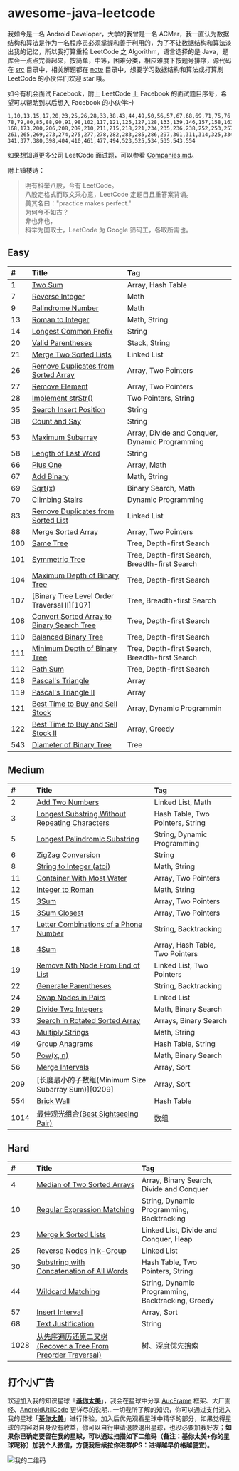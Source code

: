# awesome-java-leetcode

我如今是一名 Android Developer，大学的我曾是一名 ACMer，我一直认为数据结构和算法是作为一名程序员必须掌握和善于利用的，为了不让数据结构和算法淡出我的记忆，所以我打算重拾 LeetCode 之 Algorithm，语言选择的是 Java，题库会一点点完善起来，按简单，中等，困难分类，相应难度下按题号排序，源代码在 [src][src] 目录中，相关解题都在 [note][note] 目录中，想要学习数据结构和算法或打算刷 LeetCode 的小伙伴们欢迎 star 哦。

如今有机会面试 Facebook，附上 LeetCode 上 Facebook 的面试题目序号，希望可以帮助到以后想入 Facebook 的小伙伴:-)

```
1,10,13,15,17,20,23,25,26,28,33,38,43,44,49,50,56,57,67,68,69,71,75,76
78,79,80,85,88,90,91,98,102,117,121,125,127,128,133,139,146,157,158,161
168,173,200,206,208,209,210,211,215,218,221,234,235,236,238,252,253,257
261,265,269,273,274,275,277,278,282,283,285,286,297,301,311,314,325,334
341,377,380,398,404,410,461,477,494,523,525,534,535,543,554
```

如果想知道更多公司 LeetCode 面试题，可以参看 [Companies.md][companies]。

附上镇楼诗：

> 明有科举八股，今有 LeetCode。  
> 八股定格式而取文采心意，LeetCode 定题目且重答案背诵。  
> 美其名曰："practice makes perfect."  
> 为何今不如古？  
> 非也非也，  
> 科举为国取士，LeetCode 为 Google 筛码工，各取所需也。  

## Easy

| #    | Title                                                             | Tag                                               |
| :--- | :---------------------------------------------------------------- | :------------------------------------------------ |
| 1    | [Two Sum][0001]                                                   | Array, Hash Table                                 |
| 7    | [Reverse Integer][0007]                                           | Math                                              |
| 9    | [Palindrome Number][0009]                                         | Math                                              |
| 13   | [Roman to Integer][0013]                                          | Math, String                                      |
| 14   | [Longest Common Prefix][0014]                                     | String                                            |
| 20   | [Valid Parentheses][0020]                                         | Stack, String                                     |
| 21   | [Merge Two Sorted Lists][0021]                                    | Linked List                                       |
| 26   | [Remove Duplicates from Sorted Array][0026]                       | Array, Two Pointers                               |
| 27   | [Remove Element][0027]                                            | Array, Two Pointers                               |
| 28   | [Implement strStr()][0028]                                        | Two Pointers, String                              |
| 35   | [Search Insert Position][0035]                                    | String                                            |
| 38   | [Count and Say][0038]                                             | String                                            |
| 53   | [Maximum Subarray][0053]                                          | Array, Divide and Conquer, Dynamic Programming    |
| 58   | [Length of Last Word][0058]                                       | String                                            |
| 66   | [Plus One][0066]                                                  | Array, Math                                       |
| 67   | [Add Binary][0067]                                                | Math, String                                      |
| 69   | [Sqrt(x)][0069]                                                   | Binary Search, Math                               |
| 70   | [Climbing Stairs][0070]                                           | Dynamic Programming                               |
| 83   | [Remove Duplicates from Sorted List][0083]                        | Linked List                                       |
| 88   | [Merge Sorted Array][0088]                                        | Array, Two Pointers                               |
| 100  | [Same Tree][0100]                                                 | Tree, Depth-first Search                          |
| 101  | [Symmetric Tree][0101]                                            | Tree, Depth-first Search, Breadth-first Search    |
| 104  | [Maximum Depth of Binary Tree][0104]                              | Tree, Depth-first Search                          |
| 107  | [Binary Tree Level Order Traversal II][107]                       | Tree, Breadth-first Search                        |
| 108  | [Convert Sorted Array to Binary Search Tree][0108]                | Tree, Depth-first Search                          |
| 110  | [Balanced Binary Tree][0110]                                      | Tree, Depth-first Search                          |
| 111  | [Minimum Depth of Binary Tree][0111]                              | Tree, Depth-first Search, Breadth-first Search    |
| 112  | [Path Sum][0112]                                                  | Tree, Depth-first Search                          |
| 118  | [Pascal's Triangle][0118]                                         | Array                                             |
| 119  | [Pascal's Triangle II][0119]                                      | Array                                             |
| 121  | [Best Time to Buy and Sell Stock][0121]                           | Array, Dynamic Programmin                         |
| 122  | [Best Time to Buy and Sell Stock II][0122]                        | Array, Greedy                                     |
| 543  | [Diameter of Binary Tree][0543]                                   | Tree                                              |

## Medium

| #    | Title                                                             | Tag                                               |
| :--- | :---------------------------------------------------------------- | :------------------------------------------------ |
| 2    | [Add Two Numbers][0002]                                           | Linked List, Math                                 |
| 3    | [Longest Substring Without Repeating Characters][0003]            | Hash Table, Two Pointers, String                  |
| 5    | [Longest Palindromic Substring][0005]                             | String, Dynamic Programming                       |
| 6    | [ZigZag Conversion][0006]                                         | String                                            |
| 8    | [String to Integer (atoi)][0008]                                  | Math, String                                      |
| 11   | [Container With Most Water][0011]                                 | Array, Two Pointers                               |
| 12   | [Integer to Roman][0012]                                          | Math, String                                      |
| 15   | [3Sum][0015]                                                      | Array, Two Pointers                               |
| 15   | [3Sum Closest][0016]                                              | Array, Two Pointers                               |
| 17   | [Letter Combinations of a Phone Number][0017]                     | String, Backtracking                              |
| 18   | [4Sum][0018]                                                      | Array, Hash Table, Two Pointers                   |
| 19   | [Remove Nth Node From End of List][0019]                          | Linked List, Two Pointers                         |
| 22   | [Generate Parentheses][0022]                                      | String, Backtracking                              |
| 24   | [Swap Nodes in Pairs][0024]                                       | Linked List                                       |
| 29   | [Divide Two Integers][0029]                                       | Math, Binary Search                               |
| 33   | [Search in Rotated Sorted Array][0033]                            | Arrays, Binary Search                             |
| 43   | [Multiply Strings][0043]                                          | Math, String                                      |
| 49   | [Group Anagrams][0049]                                            | Hash Table, String                                |
| 50   | [Pow(x, n)][0050]                                                 | Math, Binary Search                               |
| 56   | [Merge Intervals][0056]                                           | Array, Sort                                       |
| 209  | [长度最小的子数组(Minimum Size Subarray Sum)][0209]                 | Array, Sort                                       |
| 554  | [Brick Wall][0554]                                                | Hash Table                                        |
| 1014 | [最佳观光组合(Best Sightseeing Pair)][1014]                         | 数组                                              |

## Hard

| #    | Title                                                             | Tag                                               |
| :--- | :---------------------------------------------------------------- | :------------------------------------------------ |
| 4    | [Median of Two Sorted Arrays][0004]                               | Array, Binary Search, Divide and Conquer          |
| 10   | [Regular Expression Matching][0010]                               | String, Dynamic Programming, Backtracking         |
| 23   | [Merge k Sorted Lists][0023]                                      | Linked List, Divide and Conquer, Heap             |
| 25   | [Reverse Nodes in k-Group][0025]                                  | Linked List                                       |
| 30   | [Substring with Concatenation of All Words][0030]                 | Hash Table, Two Pointers, String                  |
| 44   | [Wildcard Matching][0044]                                         | String, Dynamic Programming, Backtracking, Greedy |
| 57   | [Insert Interval][0057]                                           | Array, Sort                                       |
| 68   | [Text Justification][0068]                                        | String                                            |
| 1028 | [从先序遍历还原二叉树(Recover a Tree From Preorder Traversal)][1028] | 树、深度优先搜索                                    |

## 打个小广告

欢迎加入我的知识星球「**[基你太美](https://t.zsxq.com/FmeqfYF)**」，我会在星球中分享 [AucFrame](https://blankj.com/2019/07/22/auc-frame/) 框架、大厂面经、[AndroidUtilCode](https://github.com/Blankj/AndroidUtilCode) 更详尽的说明...一切我所了解的知识，你可以通过支付进入我的星球「**[基你太美](https://t.zsxq.com/FmeqfYF)**」进行体验，加入后优先观看星球中精华的部分，如果觉得星球的内容对自身没有收益，你可以自行申请退款退出星球，也没必要加我好友；**如果你已确定要留在我的星球，可以通过扫描如下二维码（备注：基你太美+你的星球昵称）加我个人微信，方便我后续拉你进群(PS：进得越早价格越便宜)。**

![我的二维码](https://raw.githubusercontent.com/Blankj/AndroidUtilCode/master/art/wechat.png)


[src]: https://github.com/Blankj/awesome-java-leetcode/tree/master/src
[note]: https://github.com/Blankj/awesome-java-leetcode/tree/master/note
[companies]: https://github.com/Blankj/awesome-java-leetcode/blob/master/Companies.md

[0001]: https://github.com/Blankj/awesome-java-leetcode/blob/master/note/0001/README.md
[0007]: https://github.com/Blankj/awesome-java-leetcode/blob/master/note/0007/README.md
[0009]: https://github.com/Blankj/awesome-java-leetcode/blob/master/note/0009/README.md
[0013]: https://github.com/Blankj/awesome-java-leetcode/blob/master/note/0013/README.md
[0014]: https://github.com/Blankj/awesome-java-leetcode/blob/master/note/0014/README.md
[0020]: https://github.com/Blankj/awesome-java-leetcode/blob/master/note/0020/README.md
[0021]: https://github.com/Blankj/awesome-java-leetcode/blob/master/note/0021/README.md
[0026]: https://github.com/Blankj/awesome-java-leetcode/blob/master/note/0026/README.md
[0027]: https://github.com/Blankj/awesome-java-leetcode/blob/master/note/0027/README.md
[0028]: https://github.com/Blankj/awesome-java-leetcode/blob/master/note/0028/README.md
[0035]: https://github.com/Blankj/awesome-java-leetcode/blob/master/note/0035/README.md
[0038]: https://github.com/Blankj/awesome-java-leetcode/blob/master/note/0038/README.md
[0053]: https://github.com/Blankj/awesome-java-leetcode/blob/master/note/0053/README.md
[0058]: https://github.com/Blankj/awesome-java-leetcode/blob/master/note/0058/README.md
[0066]: https://github.com/Blankj/awesome-java-leetcode/blob/master/note/0066/README.md
[0067]: https://github.com/Blankj/awesome-java-leetcode/blob/master/note/0067/README.md
[0069]: https://github.com/Blankj/awesome-java-leetcode/blob/master/note/0069/README.md
[0070]: https://github.com/Blankj/awesome-java-leetcode/blob/master/note/0070/README.md
[0083]: https://github.com/Blankj/awesome-java-leetcode/blob/master/note/0083/README.md
[0088]: https://github.com/Blankj/awesome-java-leetcode/blob/master/note/0088/README.md
[0100]: https://github.com/Blankj/awesome-java-leetcode/blob/master/note/0100/README.md
[0101]: https://github.com/Blankj/awesome-java-leetcode/blob/master/note/0101/README.md
[0104]: https://github.com/Blankj/awesome-java-leetcode/blob/master/note/0104/README.md
[0107]: https://github.com/Blankj/awesome-java-leetcode/blob/master/note/0107/README.md
[0108]: https://github.com/Blankj/awesome-java-leetcode/blob/master/note/0108/README.md
[0110]: https://github.com/Blankj/awesome-java-leetcode/blob/master/note/0110/README.md
[0111]: https://github.com/Blankj/awesome-java-leetcode/blob/master/note/0111/README.md
[0112]: https://github.com/Blankj/awesome-java-leetcode/blob/master/note/0112/README.md
[0118]: https://github.com/Blankj/awesome-java-leetcode/blob/master/note/0118/README.md
[0119]: https://github.com/Blankj/awesome-java-leetcode/blob/master/note/0119/README.md
[0121]: https://github.com/Blankj/awesome-java-leetcode/blob/master/note/0121/README.md
[0122]: https://github.com/Blankj/awesome-java-leetcode/blob/master/note/0122/README.md
[0543]: https://github.com/Blankj/awesome-java-leetcode/blob/master/note/0543/README.md

[0002]: https://github.com/Blankj/awesome-java-leetcode/blob/master/note/0002/README.md
[0003]: https://github.com/Blankj/awesome-java-leetcode/blob/master/note/0003/README.md
[0005]: https://github.com/Blankj/awesome-java-leetcode/blob/master/note/0005/README.md
[0006]: https://github.com/Blankj/awesome-java-leetcode/blob/master/note/0006/README.md
[0008]: https://github.com/Blankj/awesome-java-leetcode/blob/master/note/0008/README.md
[0011]: https://github.com/Blankj/awesome-java-leetcode/blob/master/note/0011/README.md
[0012]: https://github.com/Blankj/awesome-java-leetcode/blob/master/note/0012/README.md
[0015]: https://github.com/Blankj/awesome-java-leetcode/blob/master/note/0015/README.md
[0016]: https://github.com/Blankj/awesome-java-leetcode/blob/master/note/0016/README.md
[0017]: https://github.com/Blankj/awesome-java-leetcode/blob/master/note/0017/README.md
[0018]: https://github.com/Blankj/awesome-java-leetcode/blob/master/note/0018/README.md
[0019]: https://github.com/Blankj/awesome-java-leetcode/blob/master/note/0019/README.md
[0022]: https://github.com/Blankj/awesome-java-leetcode/blob/master/note/0022/README.md
[0024]: https://github.com/Blankj/awesome-java-leetcode/blob/master/note/0024/README.md
[0029]: https://github.com/Blankj/awesome-java-leetcode/blob/master/note/0029/README.md
[0033]: https://github.com/Blankj/awesome-java-leetcode/blob/master/note/0033/README.md
[0043]: https://github.com/Blankj/awesome-java-leetcode/blob/master/note/0043/README.md
[0049]: https://github.com/Blankj/awesome-java-leetcode/blob/master/note/0049/README.md
[0050]: https://github.com/Blankj/awesome-java-leetcode/blob/master/note/0050/README.md
[0056]: https://github.com/Blankj/awesome-java-leetcode/blob/master/note/0056/README.md
[0554]: https://github.com/Blankj/awesome-java-leetcode/blob/master/note/0554/README.md
[1014]: https://github.com/Blankj/awesome-java-leetcode/blob/master/note/1014/README.md
[0004]: https://github.com/Blankj/awesome-java-leetcode/blob/master/note/0004/README.md
[0010]: https://github.com/Blankj/awesome-java-leetcode/blob/master/note/0010/README.md

[0023]: https://github.com/Blankj/awesome-java-leetcode/blob/master/note/0023/README.md
[0025]: https://github.com/Blankj/awesome-java-leetcode/blob/master/note/0025/README.md
[0030]: https://github.com/Blankj/awesome-java-leetcode/blob/master/note/0030/README.md
[0044]: https://github.com/Blankj/awesome-java-leetcode/blob/master/note/0044/README.md
[0057]: https://github.com/Blankj/awesome-java-leetcode/blob/master/note/0057/README.md
[0068]: https://github.com/Blankj/awesome-java-leetcode/blob/master/note/0068/README.md
[1028]: https://github.com/Blankj/awesome-java-leetcode/blob/master/note/1028/README.md